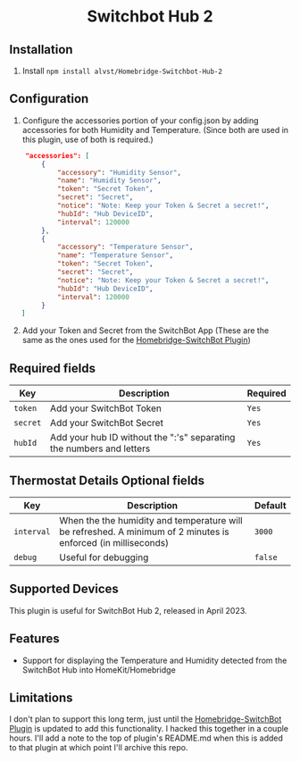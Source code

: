 <span align="center">

# Switchbot Hub 2

</span>

## Installation

1. Install `npm install alvst/Homebridge-Switchbot-Hub-2`

## Configuration

1. Configure the accessories portion of your config.json by adding accessories for both Humidity and Temperature. (Since both are used in this plugin, use of both is required.)

```json
    "accessories": [
        {
            "accessory": "Humidity Sensor",
            "name": "Humidity Sensor",
            "token": "Secret Token",
            "secret": "Secret",
            "notice": "Note: Keep your Token & Secret a secret!",
            "hubId": "Hub DeviceID",
            "interval": 120000
        },
        {
            "accessory": "Temperature Sensor",
            "name": "Temperature Sensor",
            "token": "Secret Token",
            "secret": "Secret",
            "notice": "Note: Keep your Token & Secret a secret!",
            "hubId": "Hub DeviceID",
            "interval": 120000
        }
   ]
```

2. Add your Token and Secret from the SwitchBot App (These are the same as the ones used for the [Homebridge-SwitchBot Plugin](https://github.com/OpenWonderLabs/homebridge-switchbot))

## Required fields

| Key      | Description                                                          | Required |
| -------- | -------------------------------------------------------------------- | -------- |
| `token`  | Add your SwitchBot Token                                             | `Yes`    |
| `secret` | Add your SwitchBot Secret                                            | `Yes`    |
| `hubId`  | Add your hub ID without the ":'s" separating the numbers and letters | `Yes`    |

## Thermostat Details Optional fields

| Key        | Description                                                                                                   | Default |
| ---------- | ------------------------------------------------------------------------------------------------------------- | ------- |
| `interval` | When the the humidity and temperature will be refreshed. A minimum of 2 minutes is enforced (in milliseconds) | `3000`  |
| `debug`    | Useful for debugging                                                                                          | `false` |

## Supported Devices

This plugin is useful for SwitchBot Hub 2, released in April 2023.

## Features

- Support for displaying the Temperature and Humidity detected from the SwitchBot Hub into HomeKit/Homebridge

## Limitations

I don't plan to support this long term, just until the [Homebridge-SwitchBot Plugin](https://github.com/OpenWonderLabs/homebridge-switchbot) is updated to add this functionality. I hacked this together in a couple hours. I'll add a note to the top of plugin's README.md when this is added to that plugin at which point I'll archive this repo.
